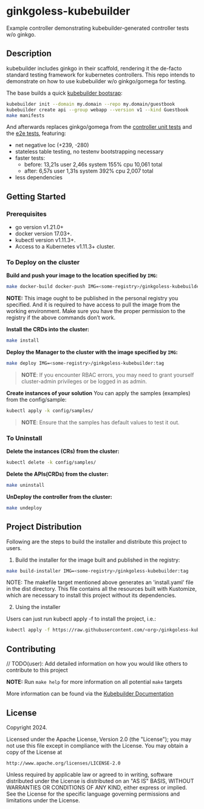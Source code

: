 # ginkgoless-kubebuilder

Example controller demonstrating kubebuilder-generated controller tests w/o ginkgo.

## Description

kubebuilder includes ginkgo in their scaffold, rendering it the de-facto standard testing framework for kubernetes controllers.
This repo intends to demonstrate on how to use kubebuilder w/o ginkgo/gomega for testing.

The base builds a quick [kubebuilder bootsrap](https://book.kubebuilder.io/quick-start.html#create-a-project):

```bash
kubebuilder init --domain my.domain --repo my.domain/guestbook
kubebuilder create api --group webapp --version v1 --kind Guestbook
make manifests
```

And afterwards replaces ginkgo/gomega from the [controller unit tests](./internal/controller/guestbook_controller_test.go) and the [e2e tests](./test/e2e/e2e_test.go), featuring:

- net negative loc (+239, -280)
- stateless table testing, no testenv bootstrapping necessary
- faster tests:
  - before: 13,21s user 2,46s system 155% cpu 10,061 total
  - after: 6,57s user 1,31s system 392% cpu 2,007 total
- less dependencies

## Getting Started

### Prerequisites
- go version v1.21.0+
- docker version 17.03+.
- kubectl version v1.11.3+.
- Access to a Kubernetes v1.11.3+ cluster.

### To Deploy on the cluster
**Build and push your image to the location specified by `IMG`:**

```sh
make docker-build docker-push IMG=<some-registry>/ginkgoless-kubebuilder:tag
```

**NOTE:** This image ought to be published in the personal registry you specified. 
And it is required to have access to pull the image from the working environment. 
Make sure you have the proper permission to the registry if the above commands don’t work.

**Install the CRDs into the cluster:**

```sh
make install
```

**Deploy the Manager to the cluster with the image specified by `IMG`:**

```sh
make deploy IMG=<some-registry>/ginkgoless-kubebuilder:tag
```

> **NOTE**: If you encounter RBAC errors, you may need to grant yourself cluster-admin 
privileges or be logged in as admin.

**Create instances of your solution**
You can apply the samples (examples) from the config/sample:

```sh
kubectl apply -k config/samples/
```

>**NOTE**: Ensure that the samples has default values to test it out.

### To Uninstall
**Delete the instances (CRs) from the cluster:**

```sh
kubectl delete -k config/samples/
```

**Delete the APIs(CRDs) from the cluster:**

```sh
make uninstall
```

**UnDeploy the controller from the cluster:**

```sh
make undeploy
```

## Project Distribution

Following are the steps to build the installer and distribute this project to users.

1. Build the installer for the image built and published in the registry:

```sh
make build-installer IMG=<some-registry>/ginkgoless-kubebuilder:tag
```

NOTE: The makefile target mentioned above generates an 'install.yaml'
file in the dist directory. This file contains all the resources built
with Kustomize, which are necessary to install this project without
its dependencies.

2. Using the installer

Users can just run kubectl apply -f <URL for YAML BUNDLE> to install the project, i.e.:

```sh
kubectl apply -f https://raw.githubusercontent.com/<org>/ginkgoless-kubebuilder/<tag or branch>/dist/install.yaml
```

## Contributing
// TODO(user): Add detailed information on how you would like others to contribute to this project

**NOTE:** Run `make help` for more information on all potential `make` targets

More information can be found via the [Kubebuilder Documentation](https://book.kubebuilder.io/introduction.html)

## License

Copyright 2024.

Licensed under the Apache License, Version 2.0 (the "License");
you may not use this file except in compliance with the License.
You may obtain a copy of the License at

    http://www.apache.org/licenses/LICENSE-2.0

Unless required by applicable law or agreed to in writing, software
distributed under the License is distributed on an "AS IS" BASIS,
WITHOUT WARRANTIES OR CONDITIONS OF ANY KIND, either express or implied.
See the License for the specific language governing permissions and
limitations under the License.


